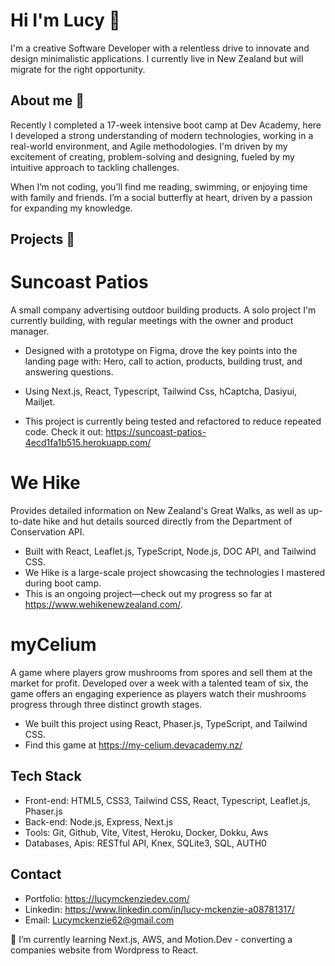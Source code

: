 # Hi I'm Lucy 👋
I'm a creative Software Developer with a relentless drive to innovate and design minimalistic applications. I currently live in New Zealand but will migrate for the right opportunity. 

## About me 🌱
Recently I completed a 17-week intensive boot camp at Dev Academy, here I developed a strong understanding of modern technologies, working in a real-world environment, and Agile methodologies. I'm driven by my excitement of creating, problem-solving and designing, fueled by my intuitive approach to tackling challenges.

When I’m not coding, you’ll find me reading, swimming, or enjoying time with family and friends. I’m a social butterfly at heart, driven by a passion for expanding my knowledge.

## Projects 🔭
# Suncoast Patios
A small company advertising outdoor building products. A solo project I'm currently building, with regular meetings with the owner and product manager.

- Designed with a prototype on Figma, drove the key points into the landing page with: Hero, call to action, products, building trust, and answering questions.
- Using Next.js, React, Typescript, Tailwind Css, hCaptcha, Dasiyui, Mailjet.

- This project is currently being tested and refactored to reduce repeated code. Check it out: https://suncoast-patios-4ecd1fa1b515.herokuapp.com/
  
# We Hike
Provides detailed information on New Zealand's Great Walks, as well as up-to-date hike and hut details sourced directly from the Department of Conservation API. 

- Built with React, Leaflet.js, TypeScript, Node.js, DOC API, and Tailwind CSS. 
- We Hike is a large-scale project showcasing the technologies I mastered during boot camp.
- This is an ongoing project—check out my progress so far at https://www.wehikenewzealand.com/.

# myCelium 
A game where players grow mushrooms from spores and sell them at the market for profit. Developed over a week with a talented team of six, the game offers an engaging experience as players watch their mushrooms progress through three distinct growth stages. 

- We built this project using React, Phaser.js, TypeScript, and Tailwind CSS.
- Find this game at https://my-celium.devacademy.nz/

## Tech Stack
- Front-end: HTML5, CSS3, Tailwind CSS, React, Typescript, Leaflet.js, Phaser.js
- Back-end: Node.js, Express, Next.js
- Tools: Git, Github, Vite, Vitest, Heroku, Docker, Dokku, Aws
- Databases, Apis: RESTful API, Knex, SQLite3, SQL, AUTH0

## Contact 
- Portfolio: https://lucymckenziedev.com/
- Linkedin: https://www.linkedin.com/in/lucy-mckenzie-a08781317/
- Email: Lucymckenzie62@gmail.com

🌱 I’m currently learning Next.js, AWS, and Motion.Dev - converting a companies website from Wordpress to React.


